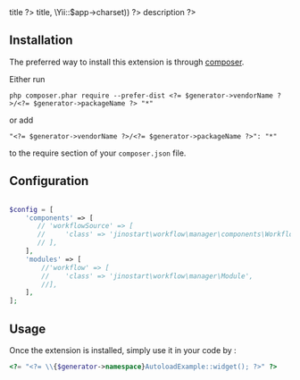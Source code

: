 <?= $generator->title ?>

<?= str_repeat('=', mb_strlen($generator->title, \Yii::$app->charset)) ?>

<?= $generator->description ?>


Installation
------------

The preferred way to install this extension is through [composer](http://getcomposer.org/download/).

Either run

```
php composer.phar require --prefer-dist <?= $generator->vendorName ?>/<?= $generator->packageName ?> "*"
```

or add

```
"<?= $generator->vendorName ?>/<?= $generator->packageName ?>": "*"
```

to the require section of your `composer.json` file.

## Configuration

```php

$config = [
    'components' => [
       // 'workflowSource' => [
       //     'class' => 'jinostart\workflow\manager\components\WorkflowDbSource',
       // ],
    ],
    'modules' => [
        //'workflow' => [
        //    'class' => 'jinostart\workflow\manager\Module',
        //],
    ],
];


```


Usage
-----

Once the extension is installed, simply use it in your code by  :

```php
<?= "<?= \\{$generator->namespace}AutoloadExample::widget(); ?>" ?>
```